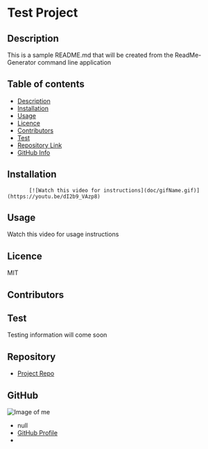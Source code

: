 
  # **Test Project**
  
  ## Description 
  This is a sample README.md that will be created from the ReadMe-Generator command line application
  ## Table of contents
  - [Description](#Description)
  - [Installation](#Installation)
  - [Usage](#Usage)
  - [Licence](#Licence)
  - [Contributors](#Contributors)
  - [Test](#Test)
  - [Repository Link](#Repository)
  - [GitHub Info](#GitHub) 
  ## Installation
           [![Watch this video for instructions](doc/gifName.gif)](https://youtu.be/dI2b9_VAzp8)
  ## Usage
  Watch this video for usage instructions
  ## Licence
  MIT
  ## Contributors
  
  ## Test
  Testing information will come soon
  ## Repository
  - [Project Repo](https://github.com/killerkyle/ReadMe)
  ## GitHub
  ![Image of me](https://avatars0.githubusercontent.com/u/65184417?v=4)
  - null
  - [GitHub Profile](https://github.com/killerkyle)
  - <null>
  
